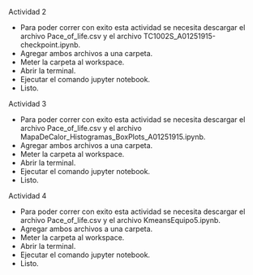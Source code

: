 Actividad 2
- Para poder correr con exito esta actividad se necesita descargar el archivo Pace_of_life.csv y el archivo TC1002S_A01251915-checkpoint.ipynb. 
- Agregar ambos archivos a una carpeta.
- Meter la carpeta al workspace.
- Abrir la terminal.
- Ejecutar el comando jupyter notebook.
- Listo.

Actividad 3
- Para poder correr con exito esta actividad se necesita descargar el archivo Pace_of_life.csv y el archivo MapaDeCalor_Histogramas_BoxPlots_A01251915.ipynb. 
- Agregar ambos archivos a una carpeta.
- Meter la carpeta al workspace.
- Abrir la terminal.
- Ejecutar el comando jupyter notebook.
- Listo.

Actividad 4
- Para poder correr con exito esta actividad se necesita descargar el archivo Pace_of_life.csv y el archivo KmeansEquipo5.ipynb. 
- Agregar ambos archivos a una carpeta.
- Meter la carpeta al workspace.
- Abrir la terminal.
- Ejecutar el comando jupyter notebook.
- Listo.
